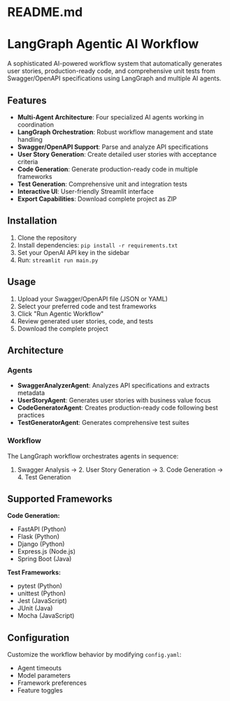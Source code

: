 # README.md
# LangGraph Agentic AI Workflow

A sophisticated AI-powered workflow system that automatically generates user stories, production-ready code, and comprehensive unit tests from Swagger/OpenAPI specifications using LangGraph and multiple AI agents.

## Features

- **Multi-Agent Architecture**: Four specialized AI agents working in coordination
- **LangGraph Orchestration**: Robust workflow management and state handling
- **Swagger/OpenAPI Support**: Parse and analyze API specifications
- **User Story Generation**: Create detailed user stories with acceptance criteria
- **Code Generation**: Generate production-ready code in multiple frameworks
- **Test Generation**: Comprehensive unit and integration tests
- **Interactive UI**: User-friendly Streamlit interface
- **Export Capabilities**: Download complete project as ZIP

## Installation

1. Clone the repository
2. Install dependencies: `pip install -r requirements.txt`
3. Set your OpenAI API key in the sidebar
4. Run: `streamlit run main.py`

## Usage

1. Upload your Swagger/OpenAPI file (JSON or YAML)
2. Select your preferred code and test frameworks
3. Click "Run Agentic Workflow"
4. Review generated user stories, code, and tests
5. Download the complete project

## Architecture

### Agents
- **SwaggerAnalyzerAgent**: Analyzes API specifications and extracts metadata
- **UserStoryAgent**: Generates user stories with business value focus
- **CodeGeneratorAgent**: Creates production-ready code following best practices
- **TestGeneratorAgent**: Generates comprehensive test suites

### Workflow
The LangGraph workflow orchestrates agents in sequence:
1. Swagger Analysis → 2. User Story Generation → 3. Code Generation → 4. Test Generation

## Supported Frameworks

**Code Generation:**
- FastAPI (Python)
- Flask (Python)  
- Django (Python)
- Express.js (Node.js)
- Spring Boot (Java)

**Test Frameworks:**
- pytest (Python)
- unittest (Python)
- Jest (JavaScript)
- JUnit (Java)
- Mocha (JavaScript)

## Configuration

Customize the workflow behavior by modifying `config.yaml`:
- Agent timeouts
- Model parameters
- Framework preferences
- Feature toggles